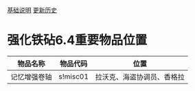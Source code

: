 [基础说明](BG2EE_IA_c4Customize.md)  [更新历史](BG2EE_IA_c4Customize_Update.md)
# 强化铁砧6.4重要物品位置

|物品名称|物品代码|位置   |
|:-----:|:-----:|:-----:|
|记忆增强卷轴|s!misc01|拉沃克、海盗协调员、香格拉|

